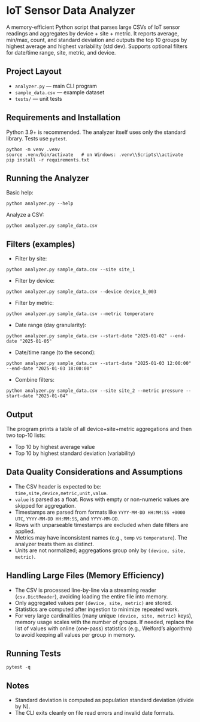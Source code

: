 IoT Sensor Data Analyzer
========================

A memory-efficient Python script that parses large CSVs of IoT sensor readings and aggregates by device + site + metric. It reports average, min/max, count, and standard deviation and outputs the top 10 groups by highest average and highest variability (std dev). Supports optional filters for date/time range, site, metric, and device.

Project Layout
--------------

- `analyzer.py` — main CLI program
- `sample_data.csv` — example dataset
- `tests/` — unit tests

Requirements and Installation
-----------------------------

Python 3.9+ is recommended. The analyzer itself uses only the standard library. Tests use `pytest`.

```
python -m venv .venv
source .venv/bin/activate   # on Windows: .venv\\Scripts\\activate
pip install -r requirements.txt
```

Running the Analyzer
--------------------

Basic help:

```
python analyzer.py --help
```

Analyze a CSV:

```
python analyzer.py sample_data.csv
```

Filters (examples)
------------------

- Filter by site:

```
python analyzer.py sample_data.csv --site site_1
```

- Filter by device:

```
python analyzer.py sample_data.csv --device device_b_003
```

- Filter by metric:

```
python analyzer.py sample_data.csv --metric temperature
```

- Date range (day granularity):

```
python analyzer.py sample_data.csv --start-date "2025-01-02" --end-date "2025-01-05"
```

- Date/time range (to the second):

```
python analyzer.py sample_data.csv --start-date "2025-01-03 12:00:00" --end-date "2025-01-03 18:00:00"
```

- Combine filters:

```
python analyzer.py sample_data.csv --site site_2 --metric pressure --start-date "2025-01-04"
```

Output
------

The program prints a table of all device+site+metric aggregations and then two top-10 lists:
- Top 10 by highest average value
- Top 10 by highest standard deviation (variability)

Data Quality Considerations and Assumptions
-------------------------------------------

- The CSV header is expected to be: `time,site,device,metric,unit,value`.
- `value` is parsed as a float. Rows with empty or non-numeric values are skipped for aggregation.
- Timestamps are parsed from formats like `YYYY-MM-DD HH:MM:SS +0000 UTC`, `YYYY-MM-DD HH:MM:SS`, and `YYYY-MM-DD`.
- Rows with unparseable timestamps are excluded when date filters are applied.
- Metrics may have inconsistent names (e.g., `temp` vs `temperature`). The analyzer treats them as distinct.
- Units are not normalized; aggregations group only by `(device, site, metric)`.

Handling Large Files (Memory Efficiency)
---------------------------------------

- The CSV is processed line-by-line via a streaming reader (`csv.DictReader`), avoiding loading the entire file into memory.
- Only aggregated values per `(device, site, metric)` are stored.
- Statistics are computed after ingestion to minimize repeated work.
- For very large cardinalities (many unique `(device, site, metric)` keys), memory usage scales with the number of groups. If needed, replace the list of values with online (one-pass) statistics (e.g., Welford’s algorithm) to avoid keeping all values per group in memory.

Running Tests
-------------

```
pytest -q
```

Notes
-----

- Standard deviation is computed as population standard deviation (divide by N).
- The CLI exits cleanly on file read errors and invalid date formats.


